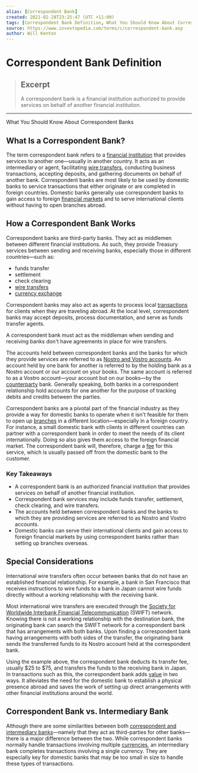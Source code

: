 ```yaml
---
alias: [Correspondent Bank]
created: 2021-02-28T23:25:47 (UTC +11:00)
tags: [Correspondent Bank Definition, What You Should Know About Correspondent Banks]
source: https://www.investopedia.com/terms/c/correspondent-bank.asp
author: Will Kenton
---
```


# Correspondent Bank Definition

> ## Excerpt
> A correspondent bank is a financial institution authorized to provide services on behalf of another financial institution.

---

What You Should Know About Correspondent Banks
## What Is a Correspondent Bank?

The term correspondent bank refers to a [financial institution](https://www.investopedia.com/terms/f/financialinstitution.asp) that provides services to another one—usually in another country. It acts as an intermediary or agent, facilitating [wire transfers](https://www.investopedia.com/terms/w/wiretransfer.asp), conducting business transactions, accepting deposits, and gathering documents on behalf of another bank. Correspondent banks are most likely to be used by domestic banks to service transactions that either originate or are completed in foreign countries. Domestic banks generally use correspondent banks to gain access to foreign [financial markets](https://www.investopedia.com/terms/f/financial-market.asp) and to serve international clients without having to open branches abroad.

## How a Correspondent Bank Works

Correspondent banks are third-party banks. They act as middlemen between different financial institutions. As such, they provide Treasury services between sending and receiving banks, especially those in different countries—such as:

-   funds transfer
-   settlement
-   check clearing
-   [wire transfers](https://www.investopedia.com/terms/w/wiretransfer.asp)
-   [currency exchange](https://www.investopedia.com/terms/c/currency-exchange.asp)

Correspondent banks may also act as agents to process local [transactions](https://www.investopedia.com/terms/t/transaction.asp) for clients when they are traveling abroad. At the local level, correspondent banks may accept deposits, process documentation, and serve as funds transfer agents.

A correspondent bank must act as the middleman when sending and receiving banks don't have agreements in place for wire transfers.

The accounts held between correspondent banks and the banks for which they provide services are referred to as [Nostro and Vostro accounts](https://www.investopedia.com/ask/answers/051815/what-difference-between-nostro-and-vostro-account.asp). An account held by one bank for another is referred to by the holding bank as a Nostro account or our account on your books. The same account is referred to as a Vostro account—your account but on our books—by the [counterparty](https://www.investopedia.com/terms/c/counterparty.asp) bank. Generally speaking, both banks in a correspondent relationship hold accounts for one another for the purpose of tracking debits and credits between the parties.

Correspondent banks are a pivotal part of the financial industry as they provide a way for domestic banks to operate when it isn't feasible for them to open up [branches](https://www.investopedia.com/terms/b/branch-banking.asp) in a different location—especially in a foreign country. For instance, a small domestic bank with clients in different countries can partner with a correspondent bank in order to meet the needs of its client internationally. Doing so also gives them access to the foreign financial market. The correspondent bank will, therefore, charge a [fee](https://www.investopedia.com/terms/f/fee.asp) for this service, which is usually passed off from the domestic bank to the customer.

### Key Takeaways

-   A correspondent bank is an authorized financial institution that provides services on behalf of another financial institution. 
-   Correspondent bank services may include funds transfer, settlement, check clearing, and wire transfers.
-   The accounts held between correspondent banks and the banks to which they are providing services are referred to as Nostro and Vostro accounts.
-   Domestic banks can serve their international clients and gain access to foreign financial markets by using correspondent banks rather than setting up branches overseas.

## Special Considerations

International wire transfers often occur between banks that do not have an established financial relationship. For example, a bank in San Francisco that receives instructions to wire funds to a bank in Japan cannot wire funds directly without a working relationship with the receiving bank.

Most international wire transfers are executed through the [Society for Worldwide Interbank Financial Telecommunication](https://www.investopedia.com/terms/s/swift.asp) (SWIFT) network. Knowing there is not a working relationship with the destination bank, the originating bank can search the SWIFT network for a correspondent bank that has arrangements with both banks. Upon finding a correspondent bank having arrangements with both sides of the transfer, the originating bank sends the transferred funds to its Nostro account held at the correspondent bank.

Using the example above, the correspondent bank deducts its transfer fee, usually $25 to $75, and transfers the funds to the receiving bank in Japan. In transactions such as this, the correspondent bank adds [value](https://www.investopedia.com/terms/v/value.asp) in two ways. It alleviates the need for the domestic bank to establish a physical presence abroad and saves the work of setting up direct arrangements with other financial institutions around the world.

## Correspondent Bank vs. Intermediary Bank

Although there are some similarities between both [correspondent and intermediary banks](https://www.investopedia.com/ask/answers/062515/what-difference-between-correspondent-bank-and-intermediary-bank.asp)—namely that they act as third-parties for other banks—there is a major difference between the two. While correspondent banks normally handle transactions involving multiple [currencies](https://www.investopedia.com/terms/c/currency.asp), an intermediary bank completes transactions involving a single currency. They are especially key for domestic banks that may be too small in size to handle these types of transactions.
